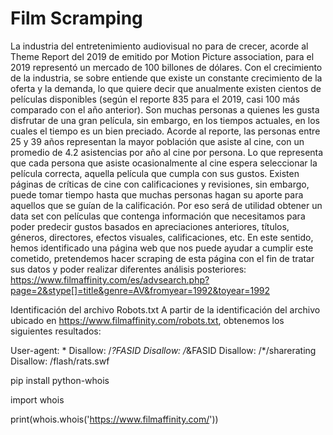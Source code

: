 # Film Scramping

La industria del entretenimiento audiovisual no para de crecer, acorde al Theme Report del 2019  de emitido por Motion Picture association, para el 2019 representó un mercado de 100 billones de dólares. Con el crecimiento de la industria, se sobre entiende que existe un constante crecimiento de la oferta y la demanda, lo que quiere decir que anualmente existen cientos de películas disponibles (según el reporte 835 para el 2019, casi 100 más comparado con el año anterior). Son muchas personas a quienes les gusta disfrutar de una gran película, sin embargo, en los tiempos actuales, en los cuales el tiempo es un bien preciado.
Acorde al reporte, las personas entre 25 y 39 años representan la mayor población que asiste al cine, con un promedio de 4.2 asistencias por año al cine por persona. Lo que representa que cada persona que asiste ocasionalmente al cine espera seleccionar la película correcta, aquella película que cumpla con sus gustos. Existen páginas de críticas de cine con calificaciones y revisiones, sin embargo, puede tomar tiempo hasta que muchas personas hagan su aporte para aquellos que se guían de la calificación.
Por eso será de utilidad obtener un data set con películas que contenga información que necesitamos para poder predecir gustos basados en apreciaciones anteriores, títulos, géneros, directores, efectos visuales, calificaciones, etc. 
En este sentido, hemos identificado una página web que nos puede ayudar a cumplir este cometido, pretendemos hacer scraping de esta página con el fin de tratar sus datos y poder realizar diferentes análisis posteriores:
https://www.filmaffinity.com/es/advsearch.php?page=2&stype[]=title&genre=AV&fromyear=1992&toyear=1992

Identificación del archivo Robots.txt
A partir de la identificación del archivo ubicado en https://www.filmaffinity.com/robots.txt, obtenemos los siguientes resultados:

User-agent: *
Disallow: /*?FASID
Disallow: /*&FASID
Disallow: /*/sharerating
Disallow: /flash/rats.swf

pip install python-whois

import whois 

print(whois.whois('https://www.filmaffinity.com/'))


